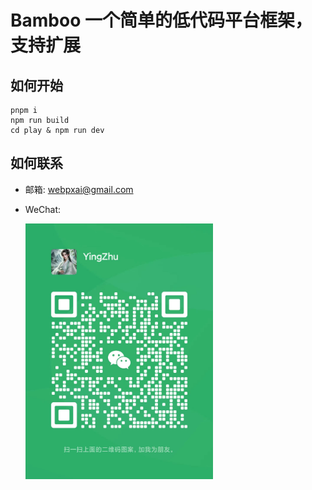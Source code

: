 # Bamboo 一个简单的低代码平台框架，支持扩展

## 如何开始

```shell
pnpm i
npm run build
cd play & npm run dev
```

## 如何联系

- 邮箱: [webpxai@gmail.com](mailto:webpxai@gmail.com)
- WeChat:

  <img src="./wechat-img.jpg" alt="本地图片" width="300">
